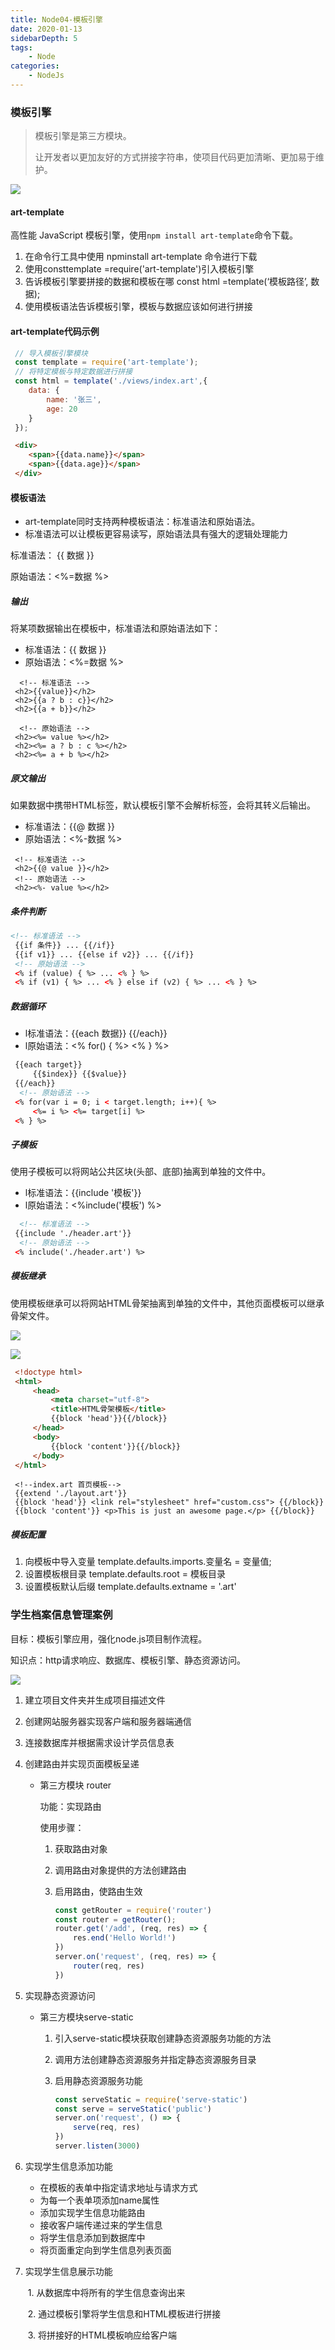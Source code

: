 ```yaml
---
title: Node04-模板引擎
date: 2020-01-13
sidebarDepth: 5
tags:
    - Node
categories:
    - NodeJs
---
```


### 模板引擎

> 模板引擎是第三方模块。
>
> 让开发者以更加友好的方式拼接字符串，使项目代码更加清晰、更加易于维护。

![](./media/day04-1.png)

#### art-template

高性能 JavaScript 模板引擎，使用`npm install art-template`命令下载。

1. 在命令行工具中使用 npminstall art-template 命令进行下载
2. 使用consttemplate =require('art-template')引入模板引擎
3. 告诉模板引擎要拼接的数据和模板在哪 const html =template(‘模板路径’, 数据);
4. 使用模板语法告诉模板引擎，模板与数据应该如何进行拼接 

#### art-template代码示例

```js
 // 导入模板引擎模块
 const template = require('art-template');
 // 将特定模板与特定数据进行拼接
 const html = template('./views/index.art',{
    data: {
        name: '张三',
        age: 20
    }
 }); 

```

```html
 <div>
    <span>{{data.name}}</span>
    <span>{{data.age}}</span>
 </div>

```





#### 模板语法

- art-template同时支持两种模板语法：标准语法和原始语法。
- 标准语法可以让模板更容易读写，原始语法具有强大的逻辑处理能力

标准语法： {{ 数据 }}

原始语法：<%=数据  %>



##### 输出

将某项数据输出在模板中，标准语法和原始语法如下：

- 标准语法：{{ 数据 }}
- 原始语法：<%=数据 %>

```php+HTML
  <!-- 标准语法 -->
 <h2>{{value}}</h2>
 <h2>{{a ? b : c}}</h2>
 <h2>{{a + b}}</h2>

  <!-- 原始语法 -->
 <h2><%= value %></h2>
 <h2><%= a ? b : c %></h2>
 <h2><%= a + b %></h2>

```



##### 原文输出

如果数据中携带HTML标签，默认模板引擎不会解析标签，会将其转义后输出。

- 标准语法：{{@ 数据 }}
- 原始语法：<%-数据 %>

```php+HTML
 <!-- 标准语法 -->
 <h2>{{@ value }}</h2>
 <!-- 原始语法 -->
 <h2><%- value %></h2>

```

##### 条件判断

```html
<!-- 标准语法 --> 
 {{if 条件}} ... {{/if}}
 {{if v1}} ... {{else if v2}} ... {{/if}}
 <!-- 原始语法 -->
 <% if (value) { %> ... <% } %>
 <% if (v1) { %> ... <% } else if (v2) { %> ... <% } %>

```

##### 数据循环

- l标准语法：{{each 数据}} {{/each}}
- l原始语法：<% for() { %> <% } %>

```html
 {{each target}}
     {{$index}} {{$value}}
 {{/each}}
  <!-- 原始语法 -->
 <% for(var i = 0; i < target.length; i++){ %>
     <%= i %> <%= target[i] %>
 <% } %>

```

##### 子模板

使用子模板可以将网站公共区块(头部、底部)抽离到单独的文件中。

- l标准语法：{{include '模板'}}
- l原始语法：<%include('模板') %>

```html
  <!-- 标准语法 -->
 {{include './header.art'}}
  <!-- 原始语法 -->
 <% include('./header.art') %>

```

##### 模板继承

使用模板继承可以将网站HTML骨架抽离到单独的文件中，其他页面模板可以继承骨架文件。



![](./media/day04-2.png)



![](./media/day04-3.png)



```html
 <!doctype html>
 <html>
     <head>
         <meta charset="utf-8">
         <title>HTML骨架模板</title>
         {{block 'head'}}{{/block}}
     </head>
     <body>
         {{block 'content'}}{{/block}}
     </body>
 </html>

```

```
 <!--index.art 首页模板-->
 {{extend './layout.art'}}
 {{block 'head'}} <link rel="stylesheet" href="custom.css"> {{/block}}
 {{block 'content'}} <p>This is just an awesome page.</p> {{/block}}

```

##### 模板配置

1. 向模板中导入变量 template.defaults.imports.变量名 = 变量值;
2. 设置模板根目录 template.defaults.root = 模板目录
3. 设置模板默认后缀 template.defaults.extname = '.art'

### 学生档案信息管理案例

目标：模板引擎应用，强化node.js项目制作流程。

知识点：http请求响应、数据库、模板引擎、静态资源访问。



![](./media/day04-4.png)

1. 建立项目文件夹并生成项目描述文件

2. 创建网站服务器实现客户端和服务器端通信

3. 连接数据库并根据需求设计学员信息表

4. 创建路由并实现页面模板呈递

   - 第三方模块 router

     功能：实现路由

     使用步骤：

     1. 获取路由对象

     2. 调用路由对象提供的方法创建路由

     3. 启用路由，使路由生效

        ```javascript
        const getRouter = require('router')
        const router = getRouter();
        router.get('/add', (req, res) => {
            res.end('Hello World!')
        }) 
        server.on('request', (req, res) => {
            router(req, res)
        })

        ```

        

5. 实现静态资源访问

   - 第三方模块serve-static

     1. 引入serve-static模块获取创建静态资源服务功能的方法

     2. 调用方法创建静态资源服务并指定静态资源服务目录

     3. 启用静态资源服务功能

        ```javascript
        const serveStatic = require('serve-static')
        const serve = serveStatic('public')
        server.on('request', () => { 
            serve(req, res)
        })
        server.listen(3000)

        ```

        

6. 实现学生信息添加功能

   - 在模板的表单中指定请求地址与请求方式
   - 为每一个表单项添加name属性
   - 添加实现学生信息功能路由
   - 接收客户端传递过来的学生信息
   - 将学生信息添加到数据库中
   - 将页面重定向到学生信息列表页面

7. 实现学生信息展示功能

   ​	1. 从数据库中将所有的学生信息查询出来

   ​	2. 通过模板引擎将学生信息和HTML模板进行拼接

   ​	3. 将拼接好的HTML模板响应给客户端